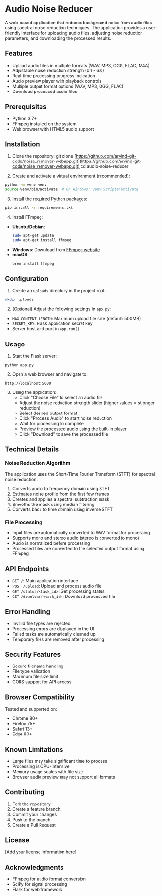 # Audio Noise Reducer

A web-based application that reduces background noise from audio files using spectral noise reduction techniques. The application provides a user-friendly interface for uploading audio files, adjusting noise reduction parameters, and downloading the processed results.

## Features

- Upload audio files in multiple formats (WAV, MP3, OGG, FLAC, M4A)
- Adjustable noise reduction strength (0.1 - 6.0)
- Real-time processing progress indication
- Audio preview player with playback controls
- Multiple output format options (WAV, MP3, OGG, FLAC)
- Download processed audio files

## Prerequisites

- Python 3.7+
- FFmpeg installed on the system
- Web browser with HTML5 audio support

## Installation

1. Clone the repository: 
git clone [https://github.com/arvind-git-code/noise_remover-webapp.git](https://github.com/arvind-git-code/noise_remover-webapp.git)
cd audio-noise-reducer

2. Create and activate a virtual environment (recommended):
```bash
python -m venv venv
source venv/bin/activate  # On Windows: venv\Scripts\activate
```

3. Install the required Python packages:
```bash
pip install -r requirements.txt
```

4. Install FFmpeg:
- **Ubuntu/Debian**:
  ```bash
  sudo apt-get update
  sudo apt-get install ffmpeg
  ```
- **Windows**: Download from [FFmpeg website](https://ffmpeg.org/download.html)
- **macOS**:
  ```bash
  brew install ffmpeg
  ```

## Configuration

1. Create an `uploads` directory in the project root:
```bash
mkdir uploads
```

2. (Optional) Adjust the following settings in `app.py`:
- `MAX_CONTENT_LENGTH`: Maximum upload file size (default: 500MB)
- `SECRET_KEY`: Flask application secret key
- Server host and port in `app.run()`

## Usage

1. Start the Flask server:
```bash
python app.py
```

2. Open a web browser and navigate to:
```
http://localhost:5000
```

3. Using the application:
   - Click "Choose File" to select an audio file
   - Adjust the noise reduction strength slider (higher values = stronger reduction)
   - Select desired output format
   - Click "Process Audio" to start noise reduction
   - Wait for processing to complete
   - Preview the processed audio using the built-in player
   - Click "Download" to save the processed file

## Technical Details

### Noise Reduction Algorithm

The application uses the Short-Time Fourier Transform (STFT) for spectral noise reduction:
1. Converts audio to frequency domain using STFT
2. Estimates noise profile from the first few frames
3. Creates and applies a spectral subtraction mask
4. Smooths the mask using median filtering
5. Converts back to time domain using inverse STFT

### File Processing

- Input files are automatically converted to WAV format for processing
- Supports mono and stereo audio (stereo is converted to mono)
- Audio is normalized before processing
- Processed files are converted to the selected output format using FFmpeg

## API Endpoints

- `GET /`: Main application interface
- `POST /upload`: Upload and process audio file
- `GET /status/<task_id>`: Get processing status
- `GET /download/<task_id>`: Download processed file

## Error Handling

- Invalid file types are rejected
- Processing errors are displayed in the UI
- Failed tasks are automatically cleaned up
- Temporary files are removed after processing

## Security Features

- Secure filename handling
- File type validation
- Maximum file size limit
- CORS support for API access

## Browser Compatibility

Tested and supported on:
- Chrome 80+
- Firefox 75+
- Safari 13+
- Edge 80+

## Known Limitations

- Large files may take significant time to process
- Processing is CPU-intensive
- Memory usage scales with file size
- Browser audio preview may not support all formats

## Contributing

1. Fork the repository
2. Create a feature branch
3. Commit your changes
4. Push to the branch
5. Create a Pull Request

## License

[Add your license information here]

## Acknowledgments

- FFmpeg for audio format conversion
- SciPy for signal processing
- Flask for web framework

